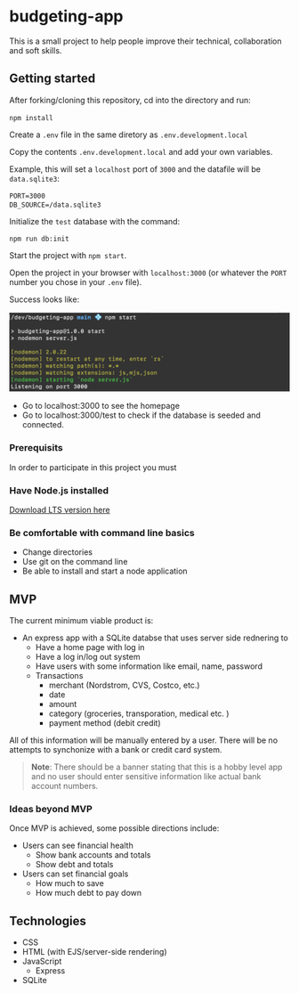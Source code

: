 # budgeting-app

This is a small project to help people improve their technical, collaboration and soft skills. 

## Getting started

After forking/cloning this repository, cd into the directory and run:

`npm install`

Create a `.env` file in the same diretory as `.env.development.local`

Copy the contents `.env.development.local` and add your own variables.

Example, this will set a `localhost` port of `3000` and the datafile will be `data.sqlite3`:


```
PORT=3000
DB_SOURCE=/data.sqlite3
```

Initialize the `test` database with the command:

```
npm run db:init
```

Start the project with `npm start`.

Open the project in your browser with `localhost:3000` (or whatever the `PORT` number you chose in your `.env` file).

Success looks like:

![Successful server running in terminal](./assets/readmes/server-running.png)


- Go to localhost:3000 to see the homepage
- Go to localhost:3000/test to check if the database is seeded and connected.

### Prerequisits

In order to participate in this project you must

### Have Node.js installed

[Download LTS version here](https://nodejs.org/en)

### Be comfortable with command line basics

- Change directories
- Use git on the command line
- Be able to install and start a node application


## MVP

The current minimum viable product is:
 - An express app with a SQLite databse that uses server side rednering to
    - Have a home page with log in
    - Have a log in/log out system
    - Have users with some information like email, name, password
    - Transactions  
        - merchant (Nordstrom, CVS, Costco, etc.)
        - date
        - amount
        - category (groceries, transporation, medical etc. )
        - payment method (debit credit)

All of this information will be manually entered by a user. There will be no attempts to synchonize with a bank or credit card system. 

> **Note**: There should be a banner stating that this is a hobby level app and no user should enter sensitive information like actual bank account numbers. 


### Ideas beyond MVP

Once MVP is achieved, some possible directions include:
- Users can see financial health 
    - Show bank accounts and totals
    - Show debt and totals
- Users can set financial goals 
    - How much to save
    - How much debt to pay down


## Technologies

- CSS
- HTML (with EJS/server-side rendering)
- JavaScript
    - Express
- SQLite 